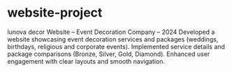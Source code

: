 # website-project
lunova decor Website – Event Decoration Company – 2024  Developed a website showcasing event decoration services and packages (weddings, birthdays, religious and corporate events).  Implemented service details and package comparisons (Bronze, Silver, Gold, Diamond).  Enhanced user engagement with clear layouts and smooth navigation.
